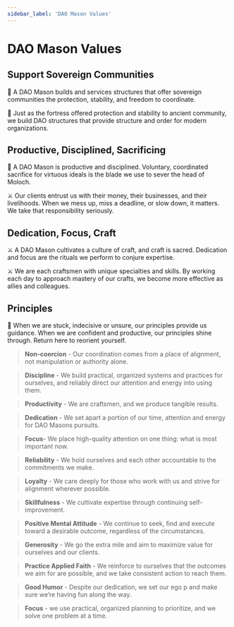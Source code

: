 ```yaml
---
sidebar_label: 'DAO Mason Values'
---
```


# DAO Mason Values

## Support Sovereign Communities

<p>
📕 A DAO Mason builds and services structures that offer sovereign communities the protection, stability, and freedom to coordinate.

</p>

<p>
🏰 Just as the fortress offered protection and stability to ancient community, we build DAO structures that provide structure and order for modern organizations.

</p>

## Productive, Disciplined, Sacrificing

<p>
📕 A DAO Mason is productive and disciplined. Voluntary, coordinated sacrifice for virtuous ideals is the blade we use to sever the head of Moloch.
</p>

<p>
⚔️ Our clients entrust us with their money, their businesses, and their livelihoods. When we mess up, miss a deadline, or slow down, it matters. We take that responsibility seriously.

</p>

## Dedication, Focus, Craft

<p>
⚔️ A DAO Mason cultivates a culture of craft, and craft is sacred. Dedication and focus are the rituals we perform to conjure expertise.

</p>

<p>
⚔️ We are each craftsmen with unique specialties and skills.  By working each day to approach mastery of our crafts, we become more effective as allies and colleagues.

</p>

## Principles

<p>
📕 When we are stuck, indecisive or unsure, our principles provide us guidance. When we are confident and productive, our principles shine through. Return here to reorient yourself.

</p>

> **Non-coercion** - Our coordination comes from a place of alignment, not manipulation or authority alone.

> **Discipline** - We build practical, organized systems and practices for ourselves, and reliably direct our attention and energy into using them.

> **Productivity** - We are craftsmen, and we produce tangible results.

> **Dedication** - We set apart a portion of our time, attention and energy for DAO Masons pursuits.

> **Focus**- We place high-quality attention on one thing: what is most important now.

> **Reliability** - We hold ourselves and each other accountable to the commitments we make.

> **Loyalty** - We care deeply for those who work with us and strive for alignment wherever possible.

> **Skillfulness** - We cultivate expertise through continuing self-improvement.

> **Positive Mental Attitude** - We continue to seek, find and execute toward a desirable outcome, regardless of the circumstances.

> **Generosity** - We go the extra mile and aim to maximize value for ourselves and our clients.

> **Practice Applied Faith** - We reinforce to ourselves that the outcomes we aim for are possible, and we take consistent action to reach them.

> **Good Humor** - Despite our dedication, we set our ego p and make sure we’re having fun along the way.

> **Focus** - we use practical, organized planning to prioritize, and we solve one problem at a time.
